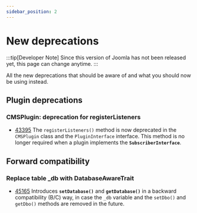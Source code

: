 ```yaml
---
sidebar_position: 2
---
```


# New deprecations

:::tip[Developer Note]
  Since this version of Joomla has not been released yet, this page can change anytime.
:::

All the new deprecations that should be aware of and what you should now be using instead.

## Plugin deprecations

### CMSPlugin: deprecation for registerListeners

* [43395](https://github.com/joomla/joomla-cms/pull/43395) The `registerListeners()` method is now deprecated
  in the `CMSPlugin` class and the `PluginInterface` interface.
  This method is no longer required when a plugin implements the **`SubscriberInterface`**.

## Forward compatibility

### Replace table _db with DatabaseAwareTrait 

* [45165](https://github.com/joomla/joomla-cms/pull/45165) Introduces **`setDatabase()`** and **`getDatabase()`**
  in a backward compatibility (B/C) way, in case the `_db` variable and the `setDbo()` and `getDbo()` methods
  are removed in the future.
